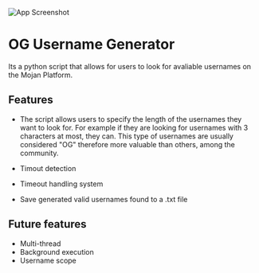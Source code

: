 ![App Screenshot](https://i.imgur.com/1CZVy0L.png)

# OG Username Generator

Its a python script that allows for users to look for avaliable usernames on the Mojan Platform.


## Features

- The script allows users to specify the length of the usernames they want to look for. For example if they are looking for usernames with 3 characters at most, they can. This type of usernames are usually considered "OG" therefore more valuable than others, among the community.

- Timout detection
- Timeout handling system
- Save generated valid usernames found to a .txt file 


## Future features

- Multi-thread
- Background execution
- Username scope

